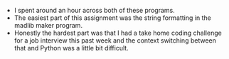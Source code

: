 - I spent around an hour across both of these programs.
- The easiest part of this assignment was the string formatting in the madlib maker program.
- Honestly the hardest part was that I had a take home coding challenge for a job interview this past week and the context switching between that and Python was a little bit difficult.
